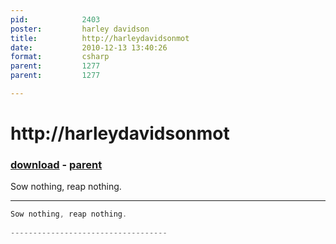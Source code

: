 ```yaml
---
pid:            2403
poster:         harley davidson
title:          http://harleydavidsonmot
date:           2010-12-13 13:40:26
format:         csharp
parent:         1277
parent:         1277

---
```


# http://harleydavidsonmot

### [download](2403.cs) - [parent](1277.md)

Sow nothing, reap nothing.
 
-----------------------------------

```csharp
Sow nothing, reap nothing.
 
-----------------------------------
```
